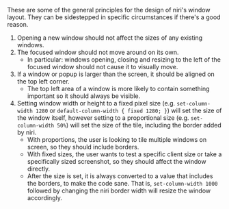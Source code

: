 These are some of the general principles for the design of niri's window layout. They can be sidestepped in specific circumstances if there's a good reason.

1. Opening a new window should not affect the sizes of any existing windows.
2. The focused window should not move around on its own.
    - In particular: windows opening, closing and resizing to the left of the focused window should not cause it to visually move.
3. If a window or popup is larger than the screen, it should be aligned on the top left corner.
    - The top left area of a window is more likely to contain something important so it should always be visible.
4. Setting window width or height to a fixed pixel size (e.g. `set-column-width 1280` or `default-column-width { fixed 1280; }`) will set the size of the window itself, however setting to a proportional size (e.g. `set-column-width 50%`) will set the size of the tile, including the border added by niri.
    - With proportions, the user is looking to tile multiple windows on screen, so they should include borders.
    - With fixed sizes, the user wants to test a specific client size or take a specifically sized screenshot, so they should affect the window directly.
    - After the size is set, it is always converted to a value that includes the borders, to make the code sane. That is, `set-column-width 1000` followed by changing the niri border width will resize the window accordingly.